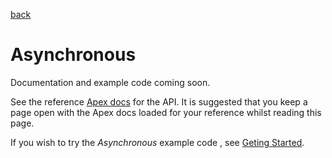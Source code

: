 [back](../../README.md)
# Asynchronous
Documentation and example code coming soon.

See the reference [Apex docs](SfApexDocs/index.html) for the API. It is suggested that you keep a page open
with the Apex docs loaded for your reference whilst reading this page.

If you wish to try the _Asynchronous_ example code , see [Geting Started](../../GETTINGSTARTED.md).